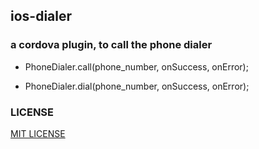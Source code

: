 ## ios-dialer

### a cordova plugin, to call the phone dialer

* PhoneDialer.call(phone_number, onSuccess, onError);
    
* PhoneDialer.dial(phone_number, onSuccess, onError);

### LICENSE

[MIT LICENSE](http://opensource.org/licenses/MIT)
